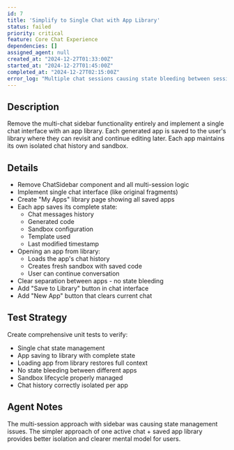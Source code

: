 ```yaml
---
id: 7
title: 'Simplify to Single Chat with App Library'
status: failed
priority: critical
feature: Core Chat Experience
dependencies: []
assigned_agent: null
created_at: "2024-12-27T01:33:00Z"
started_at: "2024-12-27T01:45:00Z"
completed_at: "2024-12-27T02:15:00Z"
error_log: "Multiple chat sessions causing state bleeding between sessions. Need complete redesign."
---
```


## Description

Remove the multi-chat sidebar functionality entirely and implement a single chat interface with an app library. Each generated app is saved to the user's library where they can revisit and continue editing later. Each app maintains its own isolated chat history and sandbox.

## Details

- Remove ChatSidebar component and all multi-session logic
- Implement single chat interface (like original fragments)
- Create "My Apps" library page showing all saved apps
- Each app saves its complete state:
  - Chat messages history
  - Generated code
  - Sandbox configuration
  - Template used
  - Last modified timestamp
- Opening an app from library:
  - Loads the app's chat history
  - Creates fresh sandbox with saved code
  - User can continue conversation
- Clear separation between apps - no state bleeding
- Add "Save to Library" button in chat interface
- Add "New App" button that clears current chat

## Test Strategy

Create comprehensive unit tests to verify:
- Single chat state management
- App saving to library with complete state
- Loading app from library restores full context
- No state bleeding between different apps
- Sandbox lifecycle properly managed
- Chat history correctly isolated per app

## Agent Notes

The multi-session approach with sidebar was causing state management issues. The simpler approach of one active chat + saved app library provides better isolation and clearer mental model for users. 